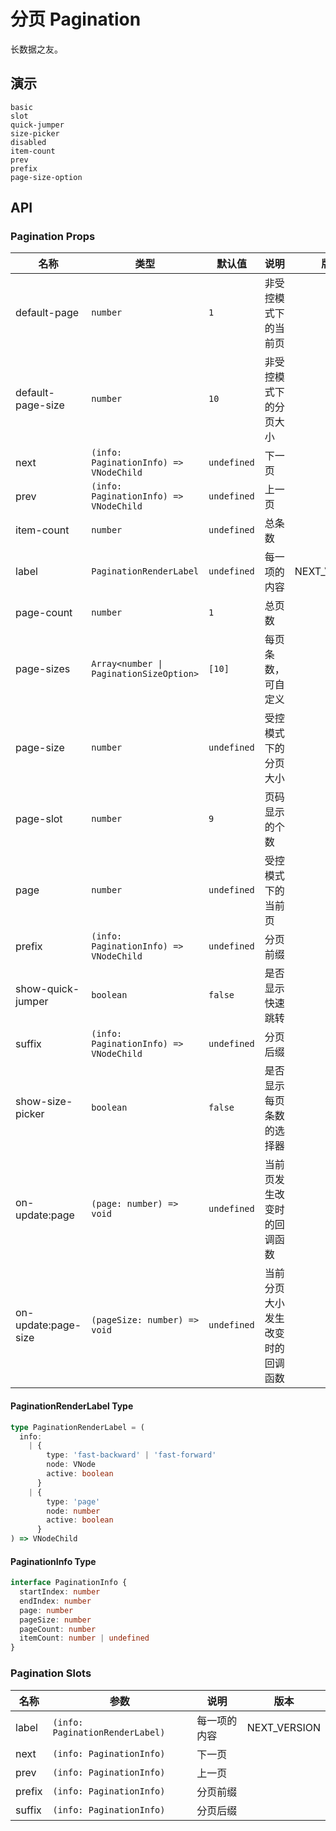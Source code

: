 # 分页 Pagination

<!--single-column-->

长数据之友。

## 演示

```demo
basic
slot
quick-jumper
size-picker
disabled
item-count
prev
prefix
page-size-option
```

## API

### Pagination Props

| 名称 | 类型 | 默认值 | 说明 | 版本 |
| --- | --- | --- | --- | --- |
| default-page | `number` | `1` | 非受控模式下的当前页 |  |
| default-page-size | `number` | `10` | 非受控模式下的分页大小 |  |
| next | `(info: PaginationInfo) => VNodeChild` | `undefined` | 下一页 |  |
| prev | `(info: PaginationInfo) => VNodeChild` | `undefined` | 上一页 |  |
| item-count | `number` | `undefined` | 总条数 |  |
| label | `PaginationRenderLabel` | `undefined` | 每一项的内容 | NEXT_VERSION |
| page-count | `number` | `1` | 总页数 |  |
| page-sizes | `Array<number \| PaginationSizeOption>` | `[10]` | 每页条数， 可自定义 |  |
| page-size | `number` | `undefined` | 受控模式下的分页大小 |  |
| page-slot | `number` | `9` | 页码显示的个数 |  |
| page | `number` | `undefined` | 受控模式下的当前页 |  |
| prefix | `(info: PaginationInfo) => VNodeChild` | `undefined` | 分页前缀 |  |
| show-quick-jumper | `boolean` | `false` | 是否显示快速跳转 |  |
| suffix | `(info: PaginationInfo) => VNodeChild` | `undefined` | 分页后缀 |  |
| show-size-picker | `boolean` | `false` | 是否显示每页条数的选择器 |  |
| on-update:page | `(page: number) => void` | `undefined` | 当前页发生改变时的回调函数 |  |
| on-update:page-size | `(pageSize: number) => void` | `undefined` | 当前分页大小发生改变时的回调函数 |  |

#### PaginationRenderLabel Type

```ts
type PaginationRenderLabel = (
  info:
    | {
        type: 'fast-backward' | 'fast-forward'
        node: VNode
        active: boolean
      }
    | {
        type: 'page'
        node: number
        active: boolean
      }
) => VNodeChild
```

#### PaginationInfo Type

```ts
interface PaginationInfo {
  startIndex: number
  endIndex: number
  page: number
  pageSize: number
  pageCount: number
  itemCount: number | undefined
}
```

### Pagination Slots

| 名称   | 参数                            | 说明         | 版本         |
| ------ | ------------------------------- | ------------ | ------------ |
| label  | `(info: PaginationRenderLabel)` | 每一项的内容 | NEXT_VERSION |
| next   | `(info: PaginationInfo)`        | 下一页       |              |
| prev   | `(info: PaginationInfo)`        | 上一页       |              |
| prefix | `(info: PaginationInfo)`        | 分页前缀     |              |
| suffix | `(info: PaginationInfo)`        | 分页后缀     |              |
